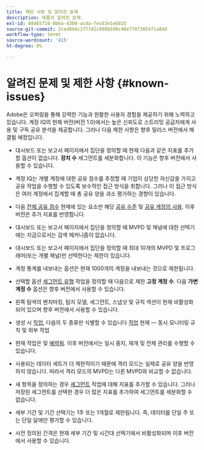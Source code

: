 ```yaml
---
title: 제한 사항 및 알려진 문제
description: 제품의 알려진 문제.
exl-id: 08d65716-8b6a-4300-acda-fec63e1e6815
source-git-commit: 2ced89dc1f77d2c090b599c40e778f3054f1a8dd
workflow-type: tm+mt
source-wordcount: '415'
ht-degree: 0%

---
```


# 알려진 문제 및 제한 사항 {#known-issues}

Adobe은 오퍼링을 통해 강력한 기능과 원활한 사용자 경험을 제공하기 위해 노력하고 있습니다. 계정 IQ의 현재 버전(버전 1.0)에서는 높은 신뢰도로 스트리밍 공급자에게 사용 및 구독 공유 분석을 제공합니다. 그러나 다음 제한 사항은 향후 릴리스 버전에서 해결될 예정입니다.

* 대시보드 또는 보고서 페이지에서 집단을 정의할 때 현재 다음과 같은 지표를 추가할 옵션이 없습니다. **장치 수** 세그먼트를 세분화합니다. 이 기능은 향후 버전에서 사용할 수 있습니다.

* 계정 IQ는 개별 계정에 대한 공유 점수를 추정할 때 기업이 상당한 자신감을 가지고 공유 작업을 수행할 수 있도록 보수적인 접근 방식을 취합니다. 그러나 이 접근 방식은 여러 계정에서 집계할 때 총 공유 양을 과소 평가하는 경향이 있습니다.

* 다음 [전체 공유 점수](/help/accountiq/dashboard.md#overall-sharing-score) 현재에 있는 요소만 해당 [공유 수준](/help/accountiq/dashboard.md#sharing-level) 및 [공유 계정의 사용](/help/accountiq/dashboard.md#usage-from-shared-accounts). 이후 버전은 추가 지표를 반영합니다.

* 대시보드 또는 보고서 페이지에서 집단을 정의할 때 MVPD 및 채널에 대한 선택기에는 지금으로서는 검색 메커니즘이 없습니다.

* 대시보드 또는 보고서 페이지에서 집단을 정의할 때 최대 10개의 MVPD 및 프로그래머(또는 개별 채널)만 선택한다는 제한이 있습니다.

* 계정 통계를 내보내는 옵션은 현재 1000개의 계정을 내보내는 것으로 제한됩니다.

* 선택할 옵션 [세그먼트 유형](#segment-type) 작업을 정의할 때 다음으로 제한 **고정 계정 수**. 다음 **가변 계정 수** 옵션은 향후 버전에서 사용할 수 있습니다.

* 왼쪽 탐색의 벤치마킹, 탐지 모델, 세그먼트, 스냅샷 및 규칙 섹션이 현재 비활성화되어 있으며 향후 버전에서 사용할 수 있습니다.

* 생성 시 [작업](/help/accountiq/operation-affecting-user-segment.md), 다음의 두 종류만 식별할 수 있습니다 [작업](/help/accountiq/operation-affecting-user-segment.md) 현재 — 동시 모니터링 규칙 및 외부 작업

* 현재 작업은 및 [예약됨](/help/accountiq/operation-affecting-user-segment.md#action). 이후 버전에서는 일시 중지, 재개 및 전체 관리를 수행할 수 있습니다.

* 사용되는 데이터 세트가 더 제한적이기 때문에 격리 모드는 실제로 공유 양을 반영하지 않습니다. 따라서 격리 모드의 MVPD는 다른 MVPD와 비교할 수 없습니다. <!--do we need to separate out this limitation, which is from a different persona i.e. only for Programmer persona?-->

* 새 항목을 정의하는 경우 [세그먼트](/help/accountiq/segments-timeframe.md) 작업에 대해 지표를 추가할 수 있습니다. 그러나 저장된 세그먼트를 선택한 경우 더 많은 지표를 추가하여 세그먼트를 세분화할 수 없습니다.

* 세부 기간 및 기간 선택기는 1주 또는 1개월로 제한됩니다. 즉, 데이터를 단일 주 또는 단일 달에만 평가할 수 있습니다.

* 사전 정의된 간격은 현재 세부 기간 및 시간대 선택기에서 비활성화되며 이후 버전에서 사용할 수 있습니다.
